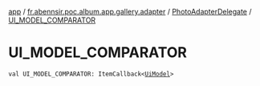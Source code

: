 [app](../../index.md) / [fr.abennsir.poc.album.app.gallery.adapter](../index.md) / [PhotoAdapterDelegate](index.md) / [UI_MODEL_COMPARATOR](./-u-i_-m-o-d-e-l_-c-o-m-p-a-r-a-t-o-r.md)

# UI_MODEL_COMPARATOR

`val UI_MODEL_COMPARATOR: ItemCallback<`[`UiModel`](../../fr.abennsir.poc.album.app.gallery.data/-ui-model/index.md)`>`